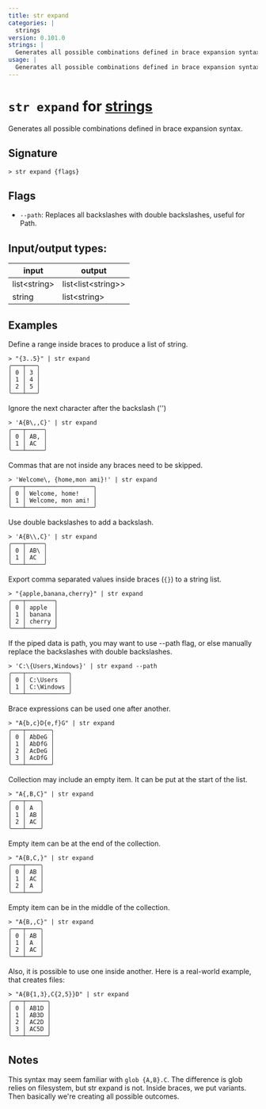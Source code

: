 ```yaml
---
title: str expand
categories: |
  strings
version: 0.101.0
strings: |
  Generates all possible combinations defined in brace expansion syntax.
usage: |
  Generates all possible combinations defined in brace expansion syntax.
---
```

<!-- This file is automatically generated. Please edit the command in https://github.com/nushell/nushell instead. -->

# `str expand` for [strings](/commands/categories/strings.md)

<div class='command-title'>Generates all possible combinations defined in brace expansion syntax.</div>

## Signature

```> str expand {flags} ```

## Flags

 -  `--path`: Replaces all backslashes with double backslashes, useful for Path.


## Input/output types:

| input        | output             |
| ------------ | ------------------ |
| list\<string\> | list\<list\<string\>\> |
| string       | list\<string\>       |
## Examples

Define a range inside braces to produce a list of string.
```nu
> "{3..5}" | str expand
╭───┬───╮
│ 0 │ 3 │
│ 1 │ 4 │
│ 2 │ 5 │
╰───┴───╯

```

Ignore the next character after the backslash ('\')
```nu
> 'A{B\,,C}' | str expand
╭───┬─────╮
│ 0 │ AB, │
│ 1 │ AC  │
╰───┴─────╯

```

Commas that are not inside any braces need to be skipped.
```nu
> 'Welcome\, {home,mon ami}!' | str expand
╭───┬───────────────────╮
│ 0 │ Welcome, home!    │
│ 1 │ Welcome, mon ami! │
╰───┴───────────────────╯

```

Use double backslashes to add a backslash.
```nu
> 'A{B\\,C}' | str expand
╭───┬─────╮
│ 0 │ AB\ │
│ 1 │ AC  │
╰───┴─────╯

```

Export comma separated values inside braces (`{}`) to a string list.
```nu
> "{apple,banana,cherry}" | str expand
╭───┬────────╮
│ 0 │ apple  │
│ 1 │ banana │
│ 2 │ cherry │
╰───┴────────╯

```

If the piped data is path, you may want to use --path flag, or else manually replace the backslashes with double backslashes.
```nu
> 'C:\{Users,Windows}' | str expand --path
╭───┬────────────╮
│ 0 │ C:\Users   │
│ 1 │ C:\Windows │
╰───┴────────────╯

```

Brace expressions can be used one after another.
```nu
> "A{b,c}D{e,f}G" | str expand
╭───┬───────╮
│ 0 │ AbDeG │
│ 1 │ AbDfG │
│ 2 │ AcDeG │
│ 3 │ AcDfG │
╰───┴───────╯

```

Collection may include an empty item. It can be put at the start of the list.
```nu
> "A{,B,C}" | str expand
╭───┬────╮
│ 0 │ A  │
│ 1 │ AB │
│ 2 │ AC │
╰───┴────╯

```

Empty item can be at the end of the collection.
```nu
> "A{B,C,}" | str expand
╭───┬────╮
│ 0 │ AB │
│ 1 │ AC │
│ 2 │ A  │
╰───┴────╯

```

Empty item can be in the middle of the collection.
```nu
> "A{B,,C}" | str expand
╭───┬────╮
│ 0 │ AB │
│ 1 │ A  │
│ 2 │ AC │
╰───┴────╯

```

Also, it is possible to use one inside another. Here is a real-world example, that creates files:
```nu
> "A{B{1,3},C{2,5}}D" | str expand
╭───┬──────╮
│ 0 │ AB1D │
│ 1 │ AB3D │
│ 2 │ AC2D │
│ 3 │ AC5D │
╰───┴──────╯

```

## Notes
This syntax may seem familiar with `glob {A,B}.C`. The difference is glob relies on filesystem, but str expand is not. Inside braces, we put variants. Then basically we're creating all possible outcomes.